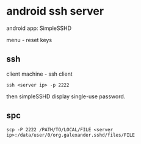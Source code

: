 # android ssh server

android app: SimpleSSHD

menu - reset keys

## ssh

client machine - ssh client
```
ssh <server ip> -p 2222
```

then simpleSSHD display single-use password.

## spc

```
scp -P 2222 /PATH/TO/LOCAL/FILE <server ip>:/data/user/0/org.galexander.sshd/files/FILE
```

